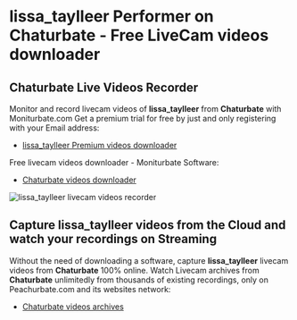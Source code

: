 # lissa_taylleer Performer on Chaturbate - Free LiveCam videos downloader

## Chaturbate Live Videos Recorder

Monitor and record livecam videos of **lissa_taylleer** from **Chaturbate** with Moniturbate.com
Get a premium trial for free by just and only registering with your Email address:
* [lissa_taylleer Premium videos downloader](https://moniturbate.com/request-demo-licence-key.html)

Free livecam videos downloader - Moniturbate Software:
* [Chaturbate videos downloader](https://moniturbate.com/moniturbate-download-software.html)

![lissa_taylleer livecam videos recorder](https://peachurnet.com/templates/moniturbate-software.png)


## Capture lissa_taylleer videos from the Cloud and watch your recordings on Streaming

Without the need of downloading a software, capture **lissa_taylleer** livecam videos from **Chaturbate** 100% online.
Watch Livecam archives from **Chaturbate** unlimitedly from thousands of existing recordings, only on Peachurbate.com and its websites network:
* [Chaturbate videos archives](https://peachurnet.com/)